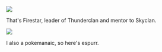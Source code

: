 <img src = "http://vignette4.wikia.nocookie.net/warriors-by-erin-hunter/images/2/2e/Cat36.jpg/revision/latest?cb=20130619011447"/>
<p> That's Firestar, leader of Thunderclan and mentor to Skyclan. </p>
<img src = "http://mobile.pokemonshuffle.com/_ui/img/global/tiles/sm_espurr.png"/>
<p> I also a pokemanaic, so here's espurr.
